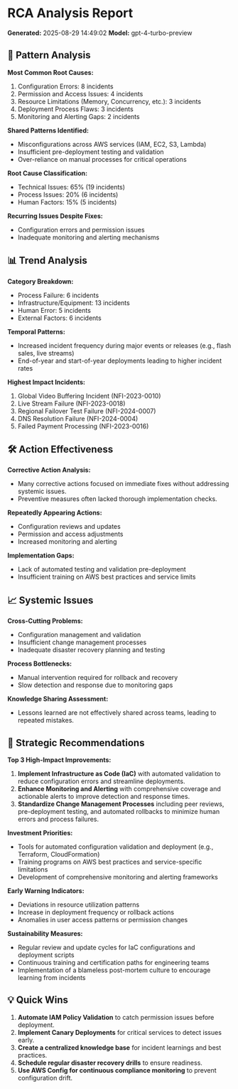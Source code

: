 # RCA Analysis Report
**Generated:** 2025-08-29 14:49:02
**Model:** gpt-4-turbo-preview

## 🔎 Pattern Analysis
**Most Common Root Causes:**
1. Configuration Errors: 8 incidents
2. Permission and Access Issues: 4 incidents
3. Resource Limitations (Memory, Concurrency, etc.): 3 incidents
4. Deployment Process Flaws: 3 incidents
5. Monitoring and Alerting Gaps: 2 incidents

**Shared Patterns Identified:**
- Misconfigurations across AWS services (IAM, EC2, S3, Lambda)
- Insufficient pre-deployment testing and validation
- Over-reliance on manual processes for critical operations

**Root Cause Classification:**
- Technical Issues: 65% (19 incidents)
- Process Issues: 20% (6 incidents)
- Human Factors: 15% (5 incidents)

**Recurring Issues Despite Fixes:**
- Configuration errors and permission issues
- Inadequate monitoring and alerting mechanisms

## 📊 Trend Analysis
**Category Breakdown:**
- Process Failure: 6 incidents
- Infrastructure/Equipment: 13 incidents
- Human Error: 5 incidents
- External Factors: 6 incidents

**Temporal Patterns:**
- Increased incident frequency during major events or releases (e.g., flash sales, live streams)
- End-of-year and start-of-year deployments leading to higher incident rates

**Highest Impact Incidents:**
1. Global Video Buffering Incident (NFI-2023-0010)
2. Live Stream Failure (NFI-2023-0018)
3. Regional Failover Test Failure (NFI-2024-0007)
4. DNS Resolution Failure (NFI-2024-0004)
5. Failed Payment Processing (NFI-2023-0016)

## 🛠️ Action Effectiveness
**Corrective Action Analysis:**
- Many corrective actions focused on immediate fixes without addressing systemic issues.
- Preventive measures often lacked thorough implementation checks.

**Repeatedly Appearing Actions:**
- Configuration reviews and updates
- Permission and access adjustments
- Increased monitoring and alerting

**Implementation Gaps:**
- Lack of automated testing and validation pre-deployment
- Insufficient training on AWS best practices and service limits

## 📈 Systemic Issues
**Cross-Cutting Problems:**
- Configuration management and validation
- Insufficient change management processes
- Inadequate disaster recovery planning and testing

**Process Bottlenecks:**
- Manual intervention required for rollback and recovery
- Slow detection and response due to monitoring gaps

**Knowledge Sharing Assessment:**
- Lessons learned are not effectively shared across teams, leading to repeated mistakes.

## 🚀 Strategic Recommendations

**Top 3 High-Impact Improvements:**
1. **Implement Infrastructure as Code (IaC)** with automated validation to reduce configuration errors and streamline deployments.
2. **Enhance Monitoring and Alerting** with comprehensive coverage and actionable alerts to improve detection and response times.
3. **Standardize Change Management Processes** including peer reviews, pre-deployment testing, and automated rollbacks to minimize human errors and process failures.

**Investment Priorities:**
- Tools for automated configuration validation and deployment (e.g., Terraform, CloudFormation)
- Training programs on AWS best practices and service-specific limitations
- Development of comprehensive monitoring and alerting frameworks

**Early Warning Indicators:**
- Deviations in resource utilization patterns
- Increase in deployment frequency or rollback actions
- Anomalies in user access patterns or permission changes

**Sustainability Measures:**
- Regular review and update cycles for IaC configurations and deployment scripts
- Continuous training and certification paths for engineering teams
- Implementation of a blameless post-mortem culture to encourage learning from incidents

## 💡 Quick Wins
1. **Automate IAM Policy Validation** to catch permission issues before deployment.
2. **Implement Canary Deployments** for critical services to detect issues early.
3. **Create a centralized knowledge base** for incident learnings and best practices.
4. **Schedule regular disaster recovery drills** to ensure readiness.
5. **Use AWS Config for continuous compliance monitoring** to prevent configuration drift.